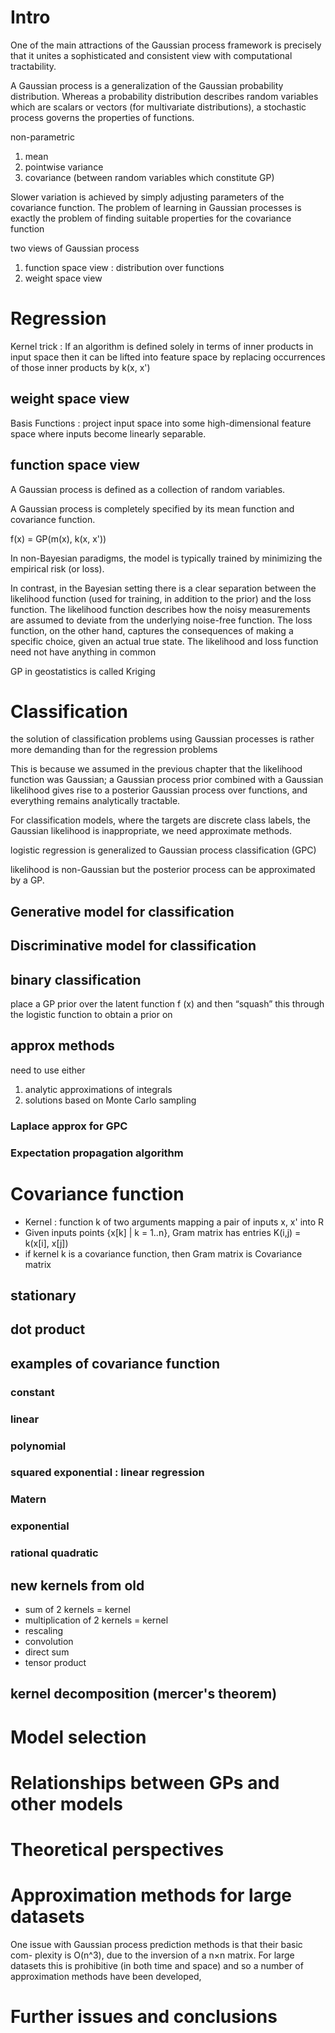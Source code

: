 
# Intro

One of the main attractions of the Gaussian process framework is
precisely that it unites a sophisticated and consistent view with computational
tractability.

A Gaussian process is a generalization of the Gaussian probability distribution. 
Whereas a probability distribution describes random variables which are 
scalars or vectors (for multivariate distributions), a stochastic process governs 
the properties of functions.

non-parametric

1. mean
2. pointwise variance
3. covariance (between random variables which constitute GP)

Slower variation is achieved by simply adjusting parameters of the
covariance function. The problem of learning in Gaussian processes is exactly
the problem of finding suitable properties for the covariance function

two views of Gaussian process
1. function space view : distribution over functions
2. weight space view 

# Regression

Kernel trick : If an algorithm is defined solely in terms of inner products in input space
then it can be lifted into feature space by replacing occurrences of those inner
products by k(x, x')

## weight space view

Basis Functions : project input space into some high-dimensional feature space
where inputs become linearly separable.

## function space view

A Gaussian process is defined as a collection of random variables.

A Gaussian process is completely specified by its mean function and covariance function.

f(x) = GP(m(x), k(x, x'))

In non-Bayesian paradigms, the model is typically trained by minimizing the empirical risk (or loss). 

In contrast, in the Bayesian setting there is a clear separation between the 
likelihood function (used for training, in addition to the prior) and the loss function. 
The likelihood function describes how the noisy measurements are assumed to deviate 
from the underlying noise-free function. 
The loss function, on the other hand, captures the consequences of making a specific choice, 
given an actual true state. 
The likelihood and loss function need not have anything in common

GP in geostatistics is called Kriging

# Classification

the solution of classification problems using Gaussian processes is rather more demanding than for the regression problems 

This is because we assumed in the previous chapter that the
likelihood function was Gaussian; a Gaussian process prior combined with a
Gaussian likelihood gives rise to a posterior Gaussian process over functions,
and everything remains analytically tractable. 

For classification models, where the targets are discrete class labels, 
the Gaussian likelihood is inappropriate, we need approximate methods.

logistic regression is generalized to Gaussian process classification (GPC)

likelihood is non-Gaussian but the posterior process can be approximated by a GP.

## Generative model for classification

## Discriminative model for classification

## binary classification

place a GP prior over the latent function f (x) and then “squash” this through the logistic function to obtain a prior on

## approx methods

need to use either 
1. analytic approximations of integrals
2. solutions based on Monte Carlo sampling

### Laplace approx for GPC

### Expectation propagation algorithm

# Covariance function

* Kernel : function k of two arguments mapping a pair of inputs x, x' into R 
* Given inputs points {x[k] | k = 1..n}, Gram matrix has entries K(i,j) = k(x[i], x[j])
* if kernel k is a covariance function, then Gram matrix is Covariance matrix 

## stationary

## dot product

## examples of covariance function

### constant

### linear

### polynomial

### squared exponential : linear regression 

### Matern

### exponential

### rational quadratic

## new kernels from old

* sum of 2 kernels = kernel
* multiplication of 2 kernels = kernel
* rescaling
* convolution
* direct sum
* tensor product


## kernel decomposition (mercer's theorem)


# Model selection

# Relationships between GPs and other models

# Theoretical perspectives

# Approximation methods for large datasets

One issue with Gaussian process prediction methods is that their basic com-
plexity is O(n^3), due to the inversion of a n×n matrix. For large datasets this is
prohibitive (in both time and space) and so a number of approximation methods
have been developed,

# Further issues and conclusions


